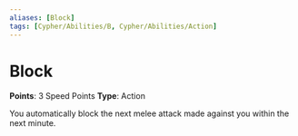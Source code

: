 ```yaml
---
aliases: [Block]
tags: [Cypher/Abilities/B, Cypher/Abilities/Action]
---
```


# Block

**Points**: 3 Speed Points
**Type**: Action

You automatically block the next melee attack made against you within the next minute.
